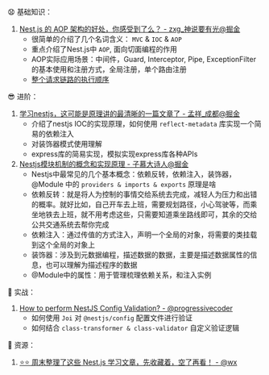 :anguished: 基础知识：

1. [Nest.js 的 AOP 架构的好处，你感受到了么？ - zxg_神说要有光@掘金](https://juejin.cn/post/7076431946834214925)
   - 很简单的介绍了几个名词含义： `MVC` & `IOC` & `AOP`
   - 重点介绍了Nest.js中 `AOP`, 面向切面编程的作用
   - AOP实际应用场景：中间件，Guard, Interceptor, Pipe, ExceptionFilter的基本使用和注册方式，全局注册，单个路由注册
   - [整个请求链路的执行顺序](https://docs.nestjs.com/faq/request-lifecycle#summary)



:sunglasses: 进阶：

1. [学习nestjs，这可能是原理讲的最清晰的一篇文章了 - 孟祥_成都@掘金](https://juejin.cn/post/7077372768378945573)
   - 介绍了nestjs IOC的实现原理，如何使用 `reflect-metadata` 库实现一个简易的依赖注入
   - 对装饰器模式使用理解
   - express库的简易实现，模拟实现express库各种APIs
2. [Nestjs模块机制的概念和实现原理 - 子慕大诗人@掘金](https://juejin.cn/post/7083294481327325192)
   - Nestjs中最常见的几个基本概念：依赖反转，依赖注入，装饰器，@Module 中的 `providers & imports & exports` 原理是啥
   - 依赖反转：就是将人为控制的事情交给系统去完成，减轻人为压力和出错的概率。就好比如，自己开车去上班，需要规划路径，小心驾驶等，而乘坐地铁去上班，就不用考虑这些，只需要知道乘坐路线即可，其余的交给公共交通系统去帮你完成
   - 依赖注入：通过传值的方式注入，声明一个全局的对象，将需要的类挂载到这个全局的对象上
   - 装饰器：涉及到元数据编程，描述数据的数据，主要是描述数据属性的信息，也可以理解为描述程序的数据
   - @Module中的属性：用于管理梳理依赖关系，和注入实例



:gun: 实战：

1. [How to perform NestJS Config Validation? - @progressivecoder](https://progressivecoder.com/how-to-perform-nestjs-config-validation/)
   - 如何使用 `Joi` 对 `@nestjs/config` 配置文件进行验证
   - 如何结合 `class-transformer & class-validator` 自定义验证逻辑



:book: 资源：

1. [⭐️⭐️ 周末整理了这些 Nest.js 学习文章，先收藏着，空了再看！ - @wx](https://mp.weixin.qq.com/s/3Qy8CIlamr_GZhzBNb90hg)
